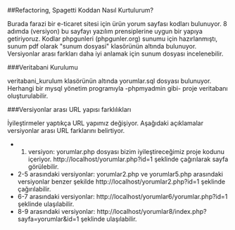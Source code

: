 ##Refactoring, Spagetti Koddan Nasıl Kurtulurum?

Burada farazi bir e-ticaret sitesi için ürün yorum sayfası kodları bulunuyor. 8 adımda (versiyon) bu sayfayı yazılım prensiplerine uygun bir yapıya getiriyoruz. Kodlar phpgunleri (phpgunler.org) sunumu için hazırlanmıştı, sunum pdf olarak "sunum dosyasi" klasörünün altında bulunuyor. Versiyonlar arası farkları daha iyi anlamak için sunum dosyası incelenebilir.

###Veritabani Kurulumu

veritabani_kurulum klasörünün altında yorumlar.sql dosyası bulunuyor. Herhangi bir mysql yönetim programıyla -phpmyadmin gibi- proje veritabanı oluşturulabilir.

###Versiyonlar arası URL yapısı farklılıkları

İyileştirmeler yaptıkça URL yapımız değişiyor. Aşağıdaki açıklamalar versiyonlar arası URL farklarını belirtiyor.

* 1. versiyon: yorumlar.php dosyası bizim iyileştireceğimiz proje kodunu içeriyor. http://localhost/yorumlar.php?id=1 şeklinde çağırılarak sayfa görülebilir. 
* 2-5 arasındaki versiyonlar: yorumlar2.php ve yorumlar5.php arasındaki versiyonlar benzer şekilde http://localhost/yorumlar2.php?id=1 şeklinde çağırılabilir.
* 6-7 arasındaki versiyonlar: http://localhost/yorumlar6/yorumlar.php?id=1 şeklinde ulaşılabilir.
* 8-9 arasındaki versiyonlar: http://localhost/yorumlar8/index.php?sayfa=yorumlar&id=1 şeklinde ulaşılabilir.
